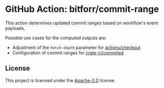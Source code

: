 # GitHub Action: bitforr/commit-range

This action determines updated commit ranges based on workflow's event payloads.

Possible use cases for the computed outputs are:
- Adjustment of the `fetch-depth` parameter for [actions/checkout](https://github.com/actions/checkout)
- Configuration of commit ranges for [crate-ci/commited](https://github.com/crate-ci/committed)

## License

This project is licensed under the [Apache-2.0](./LICENSE) license.
